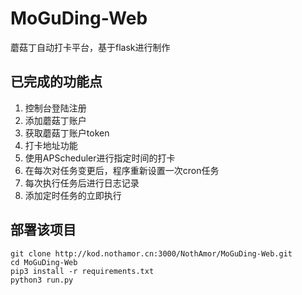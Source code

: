 # MoGuDing-Web

蘑菇丁自动打卡平台，基于flask进行制作

## 已完成的功能点

1. 控制台登陆注册
2. 添加蘑菇丁账户
3. 获取蘑菇丁账户token
4. 打卡地址功能
5. 使用APScheduler进行指定时间的打卡
6. 在每次对任务变更后，程序重新设置一次cron任务
7. 每次执行任务后进行日志记录
8. 添加定时任务的立即执行

## 部署该项目

```shell
git clone http://kod.nothamor.cn:3000/NothAmor/MoGuDing-Web.git
cd MoGuDing-Web
pip3 install -r requirements.txt
python3 run.py
```